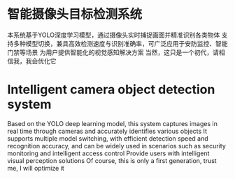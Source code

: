 # 智能摄像头目标检测系统
本系统基于YOLO深度学习模型，通过摄像头实时捕捉画面并精准识别各类物体
支持多种模型切换，兼具高效检测速度与识别准确率，可广泛应用于安防监控、智能门禁等场景
为用户提供智能化的视觉感知解决方案
当然，这只是一个初代，请相信我，我会优化它
# Intelligent camera object detection system
Based on the YOLO deep learning model, this system captures images in real time through cameras and accurately identifies various objects
It supports multiple model switching, with efficient detection speed and recognition accuracy, and can be widely used in scenarios such as security monitoring and intelligent access control
Provide users with intelligent visual perception solutions
Of course, this is only a first generation, trust me, I will optimize it
